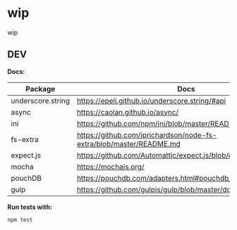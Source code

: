 # wip
wip


## DEV

**Docs:**

Package | Docs
--------|-----
underscore.string | https://epeli.github.io/underscore.string/#api
async | https://caolan.github.io/async/
ini | https://github.com/npm/ini/blob/master/README.md
fs-extra | https://github.com/jprichardson/node-fs-extra/blob/master/README.md
expect.js | https://github.com/Automattic/expect.js/blob/master/README.md
mocha | https://mochajs.org/
pouchDB | https://pouchdb.com/adapters.html#pouchdb_in_node_js
gulp | https://github.com/gulpjs/gulp/blob/master/docs/API.md


**Run tests with:**

```bash
npm test
```
